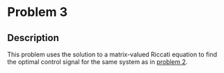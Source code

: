 # Problem 3

## Description
This problem uses the solution to a matrix-valued Riccati equation to find the optimal control signal for the same system as in [problem 2](/Control/HW/Code/problem2).
